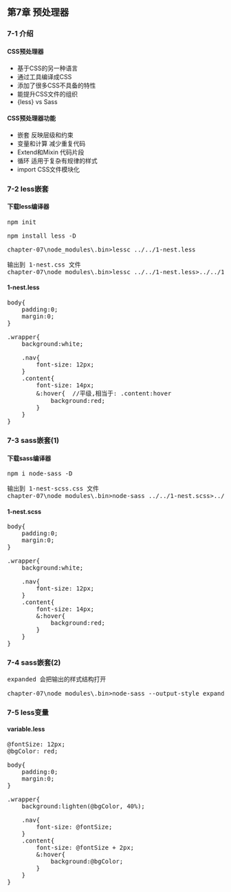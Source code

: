 ## 第7章 预处理器 ##

### 7-1 介绍 ###
#### CSS预处理器 ####
- 基于CSS的另一种语言
- 通过工具编译成CSS
- 添加了很多CSS不具备的特性
- 能提升CSS文件的组织
- {less} vs Sass
#### CSS预处理器功能 ####
- 嵌套 反映层级和约束
- 变量和计算 减少重复代码
- Extend和Mixin 代码片段
- 循环 适用于复杂有规律的样式
- import CSS文件模块化

### 7-2 less嵌套 ###
#### 下载less编译器 ####
<pre>
npm init

npm install less -D

chapter-07\node_modules\.bin>lessc ../../1-nest.less

输出到 1-nest.css 文件
chapter-07\node_modules\.bin>lessc ../../1-nest.less>../../1-nest.css
</pre>
#### 1-nest.less ####
<pre>
body{
    padding:0;
    margin:0;
}

.wrapper{
    background:white;

    .nav{
        font-size: 12px;
    }
    .content{
        font-size: 14px;
        &:hover{  //平级,相当于: .content:hover
            background:red;
        }
    }
}
</pre>

### 7-3 sass嵌套(1) ###
#### 下载sass编译器 ####
<pre>
npm i node-sass -D

输出到 1-nest-scss.css 文件
chapter-07\node_modules\.bin>node-sass ../../1-nest.scss>../../1-nest-scss.css
</pre>
#### 1-nest.scss ####
<pre>
body{
    padding:0;
    margin:0;
}

.wrapper{
    background:white;

    .nav{
        font-size: 12px;
    }
    .content{
        font-size: 14px;
        &:hover{
            background:red;
        }
    }
}
</pre>

### 7-4 sass嵌套(2) ###
<pre>
expanded 会把输出的样式结构打开

chapter-07\node_modules\.bin>node-sass --output-style expanded ../../1-nest.scss>../../1-nest-scss-expanded.css
</pre>

### 7-5 less变量 ###
#### variable.less ####
<pre>
@fontSize: 12px;
@bgColor: red;

body{
    padding:0;
    margin:0;
}

.wrapper{
    background:lighten(@bgColor, 40%);

    .nav{
        font-size: @fontSize;
    }
    .content{
        font-size: @fontSize + 2px;
        &:hover{
            background:@bgColor;
        }
    }
}
</pre>